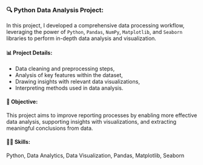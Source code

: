 ### 🔍 Python Data Analysis Project:

In this project, I developed a comprehensive data processing workflow, leveraging the power of `Python`, `Pandas`, `NumPy`, `Matplotlib`, and `Seaborn` libraries to perform in-depth data analysis and visualization.

#### 📊 Project Details:
- Data cleaning and preprocessing steps,
- Analysis of key features within the dataset,
- Drawing insights with relevant data visualizations,
- Interpreting methods used in data analysis.

#### 🎯 Objective:
This project aims to improve reporting processes by enabling more effective data analysis, supporting insights with visualizations, and extracting meaningful conclusions from data.

#### 👩‍💻 Skills:
Python, Data Analytics, Data Visualization, Pandas, Matplotlib, Seaborn
